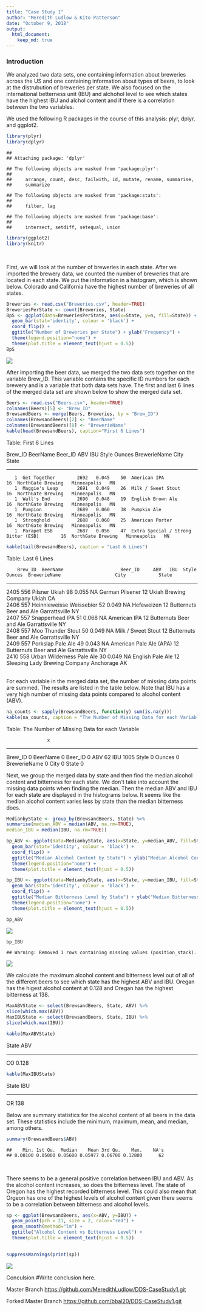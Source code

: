 ```yaml
---
title: "Case Study 1"
author: "Meredith Ludlow & Kito Patterson"
date: "October 9, 2018"
output: 
  html_document:
    keep_md: true
---
```

### Introduction
We analyzed two data sets, one containing information about breweries across the US and one containing information about types of beers, to look at the distrubution of breweries per state. We also focused on the international betterness unit (IBU) and alchohol level to see which states have the highest IBU and alchol content and if there is a correlation between the two variables.
</br>

We used the following R packages in the course of this analysis: plyr, dplyr, and ggplot2.

```r
library(plyr)
library(dplyr)
```

```
## 
## Attaching package: 'dplyr'
```

```
## The following objects are masked from 'package:plyr':
## 
##     arrange, count, desc, failwith, id, mutate, rename, summarise,
##     summarize
```

```
## The following objects are masked from 'package:stats':
## 
##     filter, lag
```

```
## The following objects are masked from 'package:base':
## 
##     intersect, setdiff, setequal, union
```

```r
library(ggplot2)
library(knitr)
```
</br>


First, we will look at the number of breweries in each state. After we imported the brewery data, we counted the number of breweries that are located in each state. We put the information in a histogram, which is shown below. Colorado and California have the highest number of breweries of all states.

```r
Breweries <- read.csv("Breweries.csv", header=TRUE)
BreweriesPerState <- count(Breweries, State)
BpS <- ggplot(data=BreweriesPerState, aes(x=State, y=n, fill=State)) + 
  geom_bar(stat='identity', colour = 'black') +
  coord_flip() + 
  ggtitle("Number of Breweries per State") + ylab("Frequency") +
  theme(legend.position="none") +
  theme(plot.title = element_text(hjust = 0.5))
BpS
```

![](CaseStudy_files/figure-html/unnamed-chunk-2-1.png)<!-- -->
</br>


After importing the beer data, we merged the two data sets together on the variable Brew_ID. This variable contains the specific ID numbers for each brewery and is a variable that both data sets have. The first and last 6 lines of the merged data set are shown below to show the merged data set.

```r
Beers <- read.csv("Beers.csv", header=TRUE)
colnames(Beers)[5] <- "Brew_ID"
BrewsandBeers <- merge(Beers, Breweries, by = "Brew_ID")
colnames(BrewsandBeers)[2] <- "BeerName"
colnames(BrewsandBeers)[8] <- "BrewerieName"
kable(head(BrewsandBeers), caption="First 6 Lines")
```



Table: First 6 Lines

 Brew_ID  BeerName         Beer_ID     ABV   IBU  Style                                  Ounces  BrewerieName        City          State 
--------  --------------  --------  ------  ----  ------------------------------------  -------  ------------------  ------------  ------
       1  Get Together        2692   0.045    50  American IPA                               16  NorthGate Brewing   Minneapolis   MN    
       1  Maggie's Leap       2691   0.049    26  Milk / Sweet Stout                         16  NorthGate Brewing   Minneapolis   MN    
       1  Wall's End          2690   0.048    19  English Brown Ale                          16  NorthGate Brewing   Minneapolis   MN    
       1  Pumpion             2689   0.060    38  Pumpkin Ale                                16  NorthGate Brewing   Minneapolis   MN    
       1  Stronghold          2688   0.060    25  American Porter                            16  NorthGate Brewing   Minneapolis   MN    
       1  Parapet ESB         2687   0.056    47  Extra Special / Strong Bitter (ESB)        16  NorthGate Brewing   Minneapolis   MN    

```r
kable(tail(BrewsandBeers), caption = "Last 6 Lines")
```



Table: Last 6 Lines

        Brew_ID  BeerName                     Beer_ID     ABV   IBU  Style                      Ounces  BrewerieName                    City            State 
-----  --------  --------------------------  --------  ------  ----  ------------------------  -------  ------------------------------  --------------  ------
2405        556  Pilsner Ukiah                     98   0.055    NA  German Pilsener                12  Ukiah Brewing Company           Ukiah           CA    
2406        557  Heinnieweisse Weissebier          52   0.049    NA  Hefeweizen                     12  Butternuts Beer and Ale         Garrattsville   NY    
2407        557  Snapperhead IPA                   51   0.068    NA  American IPA                   12  Butternuts Beer and Ale         Garrattsville   NY    
2408        557  Moo Thunder Stout                 50   0.049    NA  Milk / Sweet Stout             12  Butternuts Beer and Ale         Garrattsville   NY    
2409        557  Porkslap Pale Ale                 49   0.043    NA  American Pale Ale (APA)        12  Butternuts Beer and Ale         Garrattsville   NY    
2410        558  Urban Wilderness Pale Ale         30   0.049    NA  English Pale Ale               12  Sleeping Lady Brewing Company   Anchorage       AK    
</br>


For each variable in the merged data set, the number of missing data points are summed. The results are listed in the table below. Note that IBU has a very high number of missing data points compared to alcohol content (ABV).

```r
na_counts <- sapply(BrewsandBeers, function(y) sum(is.na(y)))
kable(na_counts, caption = "The Number of Missing Data for each Variable")
```



Table: The Number of Missing Data for each Variable

                   x
-------------  -----
Brew_ID            0
BeerName           0
Beer_ID            0
ABV               62
IBU             1005
Style              0
Ounces             0
BrewerieName       0
City               0
State              0
</br>


Next, we group the merged data by state and then find the median alcohol content and bitterness for each state. We don't take into account the missing data points when finding the median. Then the median ABV and IBU for each state are displayed in the histograms below. It seems like the median alcohol content varies less by state than the median bitterness does.

```r
MedianbyState <- group_by(BrewsandBeers, State) %>%
summarise(median_ABV = median(ABV, na.rm=TRUE),
median_IBU = median(IBU, na.rm=TRUE))

bp_ABV <- ggplot(data=MedianbyState, aes(x=State, y=median_ABV, fill=State)) +
  geom_bar(stat='identity', colour = 'black') +
  coord_flip() + 
  ggtitle("Median Alcohol Content by State") + ylab("Median Alcohol Content") +
  theme(legend.position="none") +
  theme(plot.title = element_text(hjust = 0.5))

bp_IBU <- ggplot(data=MedianbyState, aes(x=State, y=median_IBU, fill=State)) +
  geom_bar(stat='identity', colour = 'black') +
  coord_flip() + 
  ggtitle("Median Bitterness Level by State") + ylab("Median Bitterness") +
  theme(legend.position="none") +
  theme(plot.title = element_text(hjust = 0.5))

bp_ABV
```

![](CaseStudy_files/figure-html/unnamed-chunk-5-1.png)<!-- -->

```r
bp_IBU
```

```
## Warning: Removed 1 rows containing missing values (position_stack).
```

![](CaseStudy_files/figure-html/unnamed-chunk-5-2.png)<!-- -->
</br>


We calculate the maximum alcohol content and bitterness level out of all of the different beers to see which state has the highest ABV and IBU. Oregan has the higest alcohol content at 0.128 and Oregan has the highest bitterness at 138.

```r
MaxABVState <- select(BrewsandBeers, State, ABV) %>%
slice(which.max(ABV))
MaxIBUState <- select(BrewsandBeers, State, IBU) %>%
slice(which.max(IBU))

kable(MaxABVState)
```



State      ABV
------  ------
CO       0.128

```r
kable(MaxIBUState)
```



State    IBU
------  ----
OR       138
</br>


Below are summary statistics for the alcohol content of all beers in the data set. These statistics include the minimum, maximum, mean, and median, among others.

```r
summary(BrewsandBeers$ABV)
```

```
##    Min. 1st Qu.  Median    Mean 3rd Qu.    Max.    NA's 
## 0.00100 0.05000 0.05600 0.05977 0.06700 0.12800      62
```
</br>


There seems to be a general positive correlation between IBU and ABV. As the alcohol content increases, so does the bitterness level. The state of Oregon has the highest recorded bitterness level. This could also mean that Orgeon has one of the highest levels of alcohol content given there seems to be a correlation between bitterness and alcohol levels.

```r
sp <- ggplot(BrewsandBeers, aes(x=ABV, y=IBU)) + 
  geom_point(pch = 21, size = 2, color="red") +
  geom_smooth(method="lm") + 
  ggtitle("Alcohol Content vs Bitterness Level") +
  theme(plot.title = element_text(hjust = 0.5))
  

suppressWarnings(print(sp))
```

![](CaseStudy_files/figure-html/unnamed-chunk-8-1.png)<!-- -->
</br>


Conculsion
#Write conclusion here.
</br>


Master Branch
https://github.com/MeredithLudlow/DDS-CaseStudy1.git

Forked Master Branch
https://github.com/bbal20/DDS-CaseStudy1.git




